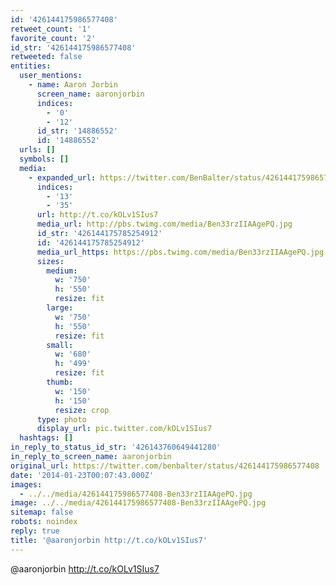 ```yaml
---
id: '426144175986577408'
retweet_count: '1'
favorite_count: '2'
id_str: '426144175986577408'
retweeted: false
entities:
  user_mentions:
    - name: Aaron Jorbin
      screen_name: aaronjorbin
      indices:
        - '0'
        - '12'
      id_str: '14886552'
      id: '14886552'
  urls: []
  symbols: []
  media:
    - expanded_url: https://twitter.com/BenBalter/status/426144175986577408/photo/1
      indices:
        - '13'
        - '35'
      url: http://t.co/kOLv1SIus7
      media_url: http://pbs.twimg.com/media/Ben33rzIIAAgePQ.jpg
      id_str: '426144175785254912'
      id: '426144175785254912'
      media_url_https: https://pbs.twimg.com/media/Ben33rzIIAAgePQ.jpg
      sizes:
        medium:
          w: '750'
          h: '550'
          resize: fit
        large:
          w: '750'
          h: '550'
          resize: fit
        small:
          w: '680'
          h: '499'
          resize: fit
        thumb:
          w: '150'
          h: '150'
          resize: crop
      type: photo
      display_url: pic.twitter.com/kOLv1SIus7
  hashtags: []
in_reply_to_status_id_str: '426143760649441280'
in_reply_to_screen_name: aaronjorbin
original_url: https://twitter.com/benbalter/status/426144175986577408
date: '2014-01-23T00:07:43.000Z'
images:
  - ../../media/426144175986577408-Ben33rzIIAAgePQ.jpg
image: ../../media/426144175986577408-Ben33rzIIAAgePQ.jpg
sitemap: false
robots: noindex
reply: true
title: '@aaronjorbin http://t.co/kOLv1SIus7'
---
```


@aaronjorbin http://t.co/kOLv1SIus7